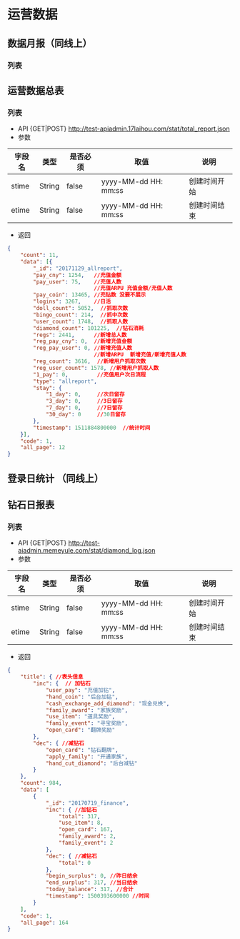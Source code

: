 # 运营数据

## 数据月报（同线上）
### 列表

## 运营数据总表
### 列表

* API {GET|POST} http://test-apiadmin.17laihou.com/stat/total_report.json
* 参数

字段名|类型|是否必须|取值|说明
---|---|---|---|---
stime|String|false|yyyy-MM-dd HH: mm:ss|创建时间开始
etime|String|false|yyyy-MM-dd HH: mm:ss|创建时间结束

* 返回

```json
{
    "count": 11, 
    "data": [{
        "_id": "20171129_allreport", 
        "pay_cny": 1254,   //充值金额
        "pay_user": 75,    //充值人数 
                           //充值ARPU 充值金额/充值人数
        "pay_coin": 13465, //充钻数 没要不展示
        "logins": 3267,    //日活
        "doll_count": 5052,  //抓取次数
        "bingo_count": 214,  //抓中次数
        "user_count": 1748,  //抓取人数
        "diamond_count": 101225,  //钻石消耗
        "regs": 2441,      //新增总人数
        "reg_pay_cny": 0,  //新增充值金额
        "reg_pay_user": 0, //新增充值人数
                           //新增ARPU  新增充值/新增充值人数
        "reg_count": 3616,  //新增用户抓取次数
        "reg_user_count": 1578, //新增用户抓取人数
        "1_pay": 0,         //充值用户次日流程
        "type": "allreport", 
        "stay": {
            "1_day": 0,     //次日留存
            "3_day": 0,     //3日留存
            "7_day": 0,     //7日留存
            "30_day": 0     //30日留存
        }, 
        "timestamp": 1511884800000  //统计时间
    }],
    "code": 1,
    "all_page": 12
}
```

## 登录日统计 （同线上）

## 钻石日报表
### 列表

* API {GET|POST} http://test-aiadmin.memeyule.com/stat/diamond_log.json
* 参数

字段名|类型|是否必须|取值|说明
---|---|---|---|---
stime|String|false|yyyy-MM-dd HH: mm:ss|创建时间开始
etime|String|false|yyyy-MM-dd HH: mm:ss|创建时间结束

* 返回

```json
{
    "title": { //表头信息
        "inc": {  // 加钻石
            "user_pay": "充值加钻",
            "hand_coin": "后台加钻",
            "cash_exchange_add_diamond": "现金兑换",
            "family_award": "家族奖励",
            "use_item": "道具奖励",
            "family_event": "寻宝奖励",
            "open_card": "翻牌奖励"
        },
        "dec": { //减钻石
            "open_card": "钻石翻牌",
            "apply_family": "开通家族",
            "hand_cut_diamond": "后台减钻"
        }
    },
    "count": 984,
    "data": [
        {
            "_id": "20170719_finance",
            "inc": { //加钻石
                "total": 317,
                "use_item": 8,
                "open_card": 167,
                "family_award": 2,
                "family_event": 2
            },
            "dec": { //减钻石
                "total": 0
            },
            "begin_surplus": 0, //昨日结余
            "end_surplus": 317, //当日结余
            "today_balance": 317, //合计
            "timestamp": 1500393600000 //时间
        }
    ],
    "code": 1,
    "all_page": 164
}
```
